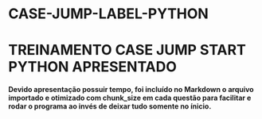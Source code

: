 # CASE-JUMP-LABEL-PYTHON
# TREINAMENTO CASE JUMP START PYTHON APRESENTADO
#### Devido apresentação possuir tempo, foi incluído no Markdown o arquivo importado e otimizado com chunk_size em cada questão para facilitar e rodar o programa ao invés de deixar tudo somente no ínicio.

